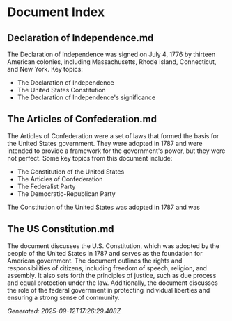 # Document Index

## Declaration of Independence.md
The Declaration of Independence was signed on July 4, 1776 by thirteen American colonies, including Massachusetts, Rhode Island, Connecticut, and New York.
Key topics:
- The Declaration of Independence
- The United States Constitution
- The Declaration of Independence's significance

## The Articles of Confederation.md
The Articles of Confederation were a set of laws that formed the basis for the United States government. They were adopted in 1787 and were intended to provide a framework for the government's power, but they were not perfect. Some key topics from this document include:

* The Constitution of the United States
* The Articles of Confederation
* The Federalist Party
* The Democratic-Republican Party

The Constitution of the United States was adopted in 1787 and was

## The US Constitution.md
The document discusses the U.S. Constitution, which was adopted by the people of the United States in 1787 and serves as the foundation for American government. The document outlines the rights and responsibilities of citizens, including freedom of speech, religion, and assembly. It also sets forth the principles of justice, such as due process and equal protection under the law. Additionally, the document discusses the role of the federal government in protecting individual liberties and ensuring a strong sense of community.

*Generated: 2025-09-12T17:26:29.408Z*
